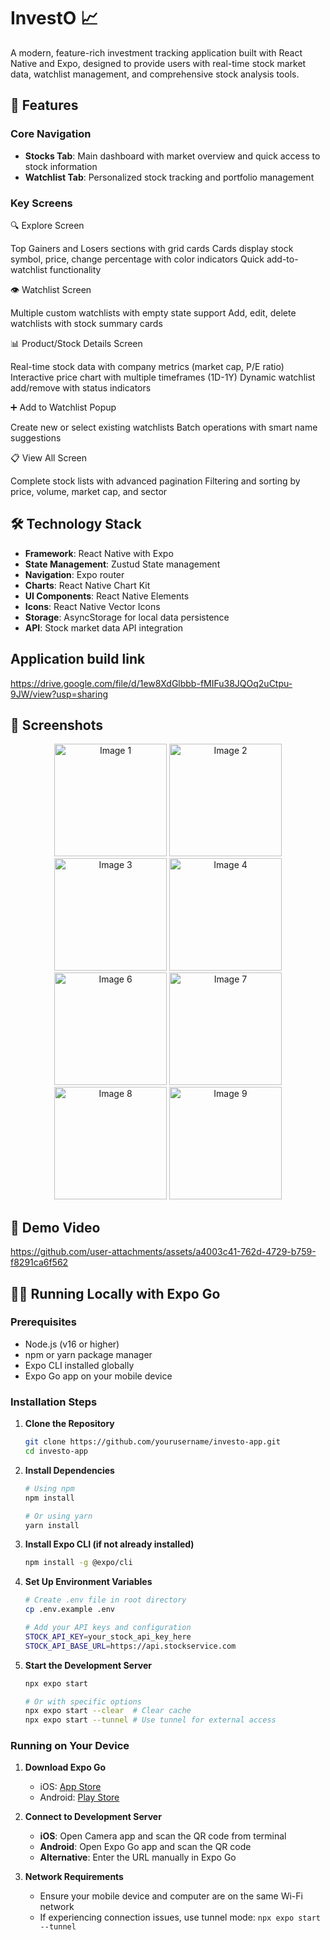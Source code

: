 # InvestO 📈

A modern, feature-rich investment tracking application built with React Native and Expo, designed to provide users with real-time stock market data, watchlist management, and comprehensive stock analysis tools.

## 🚀 Features

### Core Navigation
- **Stocks Tab**: Main dashboard with market overview and quick access to stock information
- **Watchlist Tab**: Personalized stock tracking and portfolio management

### Key Screens

🔍 Explore Screen

Top Gainers and Losers sections with grid cards
Cards display stock symbol, price, change percentage with color indicators
Quick add-to-watchlist functionality

👁️ Watchlist Screen

Multiple custom watchlists with empty state support
Add, edit, delete watchlists with stock summary cards

📊 Product/Stock Details Screen

Real-time stock data with company metrics (market cap, P/E ratio)
Interactive price chart with multiple timeframes (1D-1Y)
Dynamic watchlist add/remove with status indicators

➕ Add to Watchlist Popup

Create new or select existing watchlists
Batch operations with smart name suggestions

📋 View All Screen

Complete stock lists with advanced pagination
Filtering and sorting by price, volume, market cap, and sector

## 🛠️ Technology Stack

- **Framework**: React Native with Expo
- **State Management**: Zustud State management
- **Navigation**: Expo router
- **Charts**: React Native Chart Kit 
- **UI Components**: React Native Elements
- **Icons**: React Native Vector Icons
- **Storage**: AsyncStorage for local data persistence
- **API**: Stock market data API integration

## Application build link 

https://drive.google.com/file/d/1ew8XdGlbbb-fMIFu38JQOq2uCtpu-9JW/view?usp=sharing

## 📱 Screenshots
<div align="center">
  <img src="https://github.com/user-attachments/assets/7b39f140-4972-4f5a-b844-71f1ca5a813b" width="180" alt="Image 1">
  <img src="https://github.com/user-attachments/assets/8f3cea79-61f2-4acb-a2b5-3a8f72baef23" width="180" alt="Image 2">
  <img src="https://github.com/user-attachments/assets/aecf7ffa-116f-4d4f-bb8c-c3fdc8cc0364" width="180" alt="Image 3">
  <img src="https://github.com/user-attachments/assets/e1bddcc9-4dd9-4af3-ad2a-51ba034bd261" width="180" alt="Image 4">
</div>
<div align="center">
  <img src="https://github.com/user-attachments/assets/bc598244-12cc-4df3-a343-2ee1d96733b5" width="180" alt="Image 6">
  <img src="https://github.com/user-attachments/assets/ffe0d209-0454-4d37-a431-8aebf063f484" width="180" alt="Image 7">
  <img src="https://github.com/user-attachments/assets/8bf5e1c5-afab-49dc-93cc-993ee7aa7eee" width="180" alt="Image 8">
  <img src="https://github.com/user-attachments/assets/42458e1d-d01a-44e6-bb88-33a3bde03dc8" width="180" alt="Image 9">
</div>

## 🎥 Demo Video

https://github.com/user-attachments/assets/a4003c41-762d-4729-b759-f8291ca6f562




## 🏃‍♂️ Running Locally with Expo Go

### Prerequisites
- Node.js (v16 or higher)
- npm or yarn package manager
- Expo CLI installed globally
- Expo Go app on your mobile device

### Installation Steps

1. **Clone the Repository**
   ```bash
   git clone https://github.com/yourusername/investo-app.git
   cd investo-app
   ```

2. **Install Dependencies**
   ```bash
   # Using npm
   npm install

   # Or using yarn
   yarn install
   ```

3. **Install Expo CLI (if not already installed)**
   ```bash
   npm install -g @expo/cli
   ```

4. **Set Up Environment Variables**
   ```bash
   # Create .env file in root directory
   cp .env.example .env
   
   # Add your API keys and configuration
   STOCK_API_KEY=your_stock_api_key_here
   STOCK_API_BASE_URL=https://api.stockservice.com
   ```

5. **Start the Development Server**
   ```bash
   npx expo start
   
   # Or with specific options
   npx expo start --clear  # Clear cache
   npx expo start --tunnel # Use tunnel for external access
   ```

### Running on Your Device

1. **Download Expo Go**
   - iOS: [App Store](https://apps.apple.com/app/expo-go/id982107779)
   - Android: [Play Store](https://play.google.com/store/apps/details?id=host.exp.exponent)

2. **Connect to Development Server**
   - **iOS**: Open Camera app and scan the QR code from terminal
   - **Android**: Open Expo Go app and scan the QR code
   - **Alternative**: Enter the URL manually in Expo Go

3. **Network Requirements**
   - Ensure your mobile device and computer are on the same Wi-Fi network
   - If experiencing connection issues, use tunnel mode: `npx expo start --tunnel`

